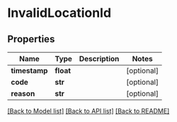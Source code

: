 # InvalidLocationId

## Properties
Name | Type | Description | Notes
------------ | ------------- | ------------- | -------------
**timestamp** | **float** |  | [optional] 
**code** | **str** |  | [optional] 
**reason** | **str** |  | [optional] 

[[Back to Model list]](../README.md#documentation-for-models) [[Back to API list]](../README.md#documentation-for-api-endpoints) [[Back to README]](../README.md)

